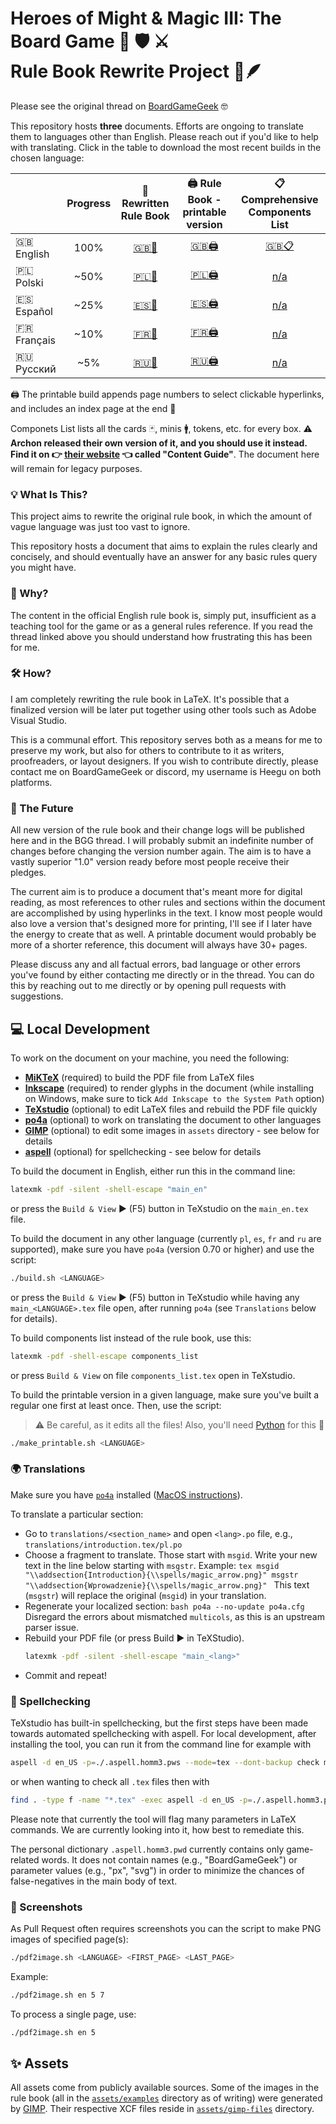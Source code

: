 # Heroes of Might & Magic III: The Board Game 🐴 🛡️ ⚔️️<br>Rule Book Rewrite Project 📜🪶

Please see the original thread on [BoardGameGeek](https://boardgamegeek.com/thread/3235221/rule-book-rewrite-project/page/1) 🤓

This repository hosts **three** documents.
Efforts are ongoing to translate them to languages other than English.
Please reach out if you'd like to help with translating.
Click in the table to download the most recent builds in the chosen language:

|							 |Progress|📜 **Rewritten Rule Book** |🖨️ **Rule Book - printable version** |📋 **Comprehensive Components List**|
|:--------------|:------:|:-------------------------:|:-----------------------------------:|:----------------------------------:|
| 🇬🇧 English		|100%|[🇬🇧📜](https://raw.githubusercontent.com/qwrtln/Homm3BG-build-artifacts/en/main_en.pdf)|[🇬🇧🖨️](https://raw.githubusercontent.com/qwrtln/Homm3BG-build-artifacts/en/printable_en.pdf)|[🇬🇧📋](https://raw.githubusercontent.com/qwrtln/Homm3BG-build-artifacts/components_list_en/components_list_en.pdf)|
| 🇵🇱 Polski			|~50%|[🇵🇱📜](https://raw.githubusercontent.com/qwrtln/Homm3BG-build-artifacts/pl/main_pl.pdf)|[🇵🇱🖨️](https://raw.githubusercontent.com/qwrtln/Homm3BG-build-artifacts/pl/printable_pl.pdf)|[n/a](https://raw.githubusercontent.com/qwrtln/Homm3BG-build-artifacts/components_list_pl/components_list_pl.pdf)|
| 🇪🇸 Español		|~25%|[🇪🇸📜](https://raw.githubusercontent.com/qwrtln/Homm3BG-build-artifacts/es/main_es.pdf)|[🇪🇸🖨️](https://raw.githubusercontent.com/qwrtln/Homm3BG-build-artifacts/es/printable_es.pdf)|[n/a](https://raw.githubusercontent.com/qwrtln/Homm3BG-build-artifacts/components_list_es/components_list_es.pdf)|
| 🇫🇷 Français	 |~10%|[🇫🇷📜](https://raw.githubusercontent.com/qwrtln/Homm3BG-build-artifacts/fr/main_fr.pdf)|[🇫🇷🖨️](https://raw.githubusercontent.com/qwrtln/Homm3BG-build-artifacts/fr/printable_fr.pdf)|[n/a](https://raw.githubusercontent.com/qwrtln/Homm3BG-build-artifacts/components_list_fr/components_list_fr.pdf)|
| 🇷🇺 Русский	 |~5%|[🇷🇺📜](https://raw.githubusercontent.com/qwrtln/Homm3BG-build-artifacts/ru/main_ru.pdf)|[🇷🇺🖨️](https://raw.githubusercontent.com/qwrtln/Homm3BG-build-artifacts/ru/printable_ru.pdf)|[n/a](https://raw.githubusercontent.com/qwrtln/Homm3BG-build-artifacts/components_list_ru/components_list_ru.pdf)|


🖨️ The printable build appends page numbers to select clickable hyperlinks, and includes an index page at the end 🤞

Componets List lists all the cards 🃏, minis 🚹, tokens, etc. for every box. ⚠️ ️️**Archon released their own version of it, and you should use it instead. Find it on 👉 [their website](https://archon-studio.com/downloads/heroes-iii) 👈 called "Content Guide"**.
The document here will remain for legacy purposes.

### 💡 What Is This?

This project aims to rewrite the original rule book, in which the amount of vague language was just too vast to ignore.

This repository hosts a document that aims to explain the rules clearly and concisely, and should eventually have an answer for any basic rules query you might have.

### 🤔 Why?

The content in the official English rule book is, simply put, insufficient as a teaching tool for the game or as a general rules reference.
If you read the thread linked above you should understand how frustrating this has been for me.

### 🛠️ How?

I am completely rewriting the rule book in LaTeX.
It's possible that a finalized version will be later put together using other tools such as Adobe Visual Studio.

This is a communal effort.
This repository serves both as a means for me to preserve my work, but also for others to contribute to it as writers, proofreaders, or layout designers.
If you wish to contribute directly, please contact me on BoardGameGeek or discord, my username is Heegu on both platforms.

### 🔮 The Future

All new version of the rule book and their change logs will be published here and in the BGG thread.
I will probably submit an indefinite number of changes before changing the version number again.
The aim is to have a vastly superior "1.0" version ready before most people receive their pledges.

The current aim is to produce a document that's meant more for digital reading, as most references to other rules and sections within the document are accomplished by using hyperlinks in the text.
I know most people would also love a version that's designed more for printing, I'll see if I later have the energy to create that as well.
A printable document would probably be more of a shorter reference, this document will always have 30+ pages.

Please discuss any and all factual errors, bad language or other errors you've found by either contacting me directly or in the thread.
You can do this by reaching out to me directly or by opening pull requests with suggestions.

## 💻 Local Development

To work on the document on your machine, you need the following:

- [**MiKTeX**](https://miktex.org/) (required) to build the PDF file from LaTeX files
- [**Inkscape**](https://inkscape.org/) (required) to render glyphs in the document (while installing on Windows, make sure to tick `Add Inkscape to the System Path` option)
- [**TeXstudio**](https://www.texstudio.org/) (optional) to edit LaTeX files and rebuild the PDF file quickly
- [**po4a**](https://po4a.org/index.php.en) (optional) to work on translating the document to other languages
- [**GIMP**](https://www.gimp.org/) (optional) to edit some images in `assets` directory - see below for details
- [**aspell**](http://aspell.net/) (optional) for spellchecking - see below for details


To build the document in English, either run this in the command line:

```bash
latexmk -pdf -silent -shell-escape "main_en"
```

or press the `Build & View` ▶️ (F5) button in TeXstudio on the `main_en.tex` file.

To build the document in any other language (currently `pl`, `es`, `fr` and `ru` are supported), make sure you have `po4a` (version 0.70 or higher) and use the script:

```bash
./build.sh <LANGUAGE>
```

or press the `Build & View` ▶️ (F5) button in TeXstudio while having any `main_<LANGUAGE>.tex` file open, after running `po4a` (see `Translations` below for details).

To build components list instead of the rule book, use this:

```bash
latexmk -pdf -shell-escape components_list
```

or press `Build & View` on file `components_list.tex` open in TeXstudio.

To build the printable version in a given language, make sure you've built a regular one first at least once.
Then, use the script:

> ⚠️ Be careful, as it edits all the files!
> Also, you'll need [Python](https://www.python.org/) for this 🐍

```bash
./make_printable.sh <LANGUAGE>
```

### 🌍 Translations

Make sure you have [`po4a`](https://po4a.org/index.php.en) installed ([MacOS instructions](https://formulae.brew.sh/formula/po4a)).

To translate a particular section:
- Go to `translations/<section_name>` and open `<lang>.po` file, e.g., `translations/introduction.tex/pl.po`
- Choose a fragment to translate. Those start with `msgid`. Write your new text in the line below starting with `msgstr`. Example:
		```tex
		msgid "\\addsection{Introduction}{\\spells/magic_arrow.png}"
		msgstr "\\addsection{Wprowadzenie}{\\spells/magic_arrow.png}"
		```
	This text (`msgstr`) will replace the original (`msgid`) in your translation.
- Regenerate your localized section:
		```bash
		po4a --no-update po4a.cfg
		```
	Disregard the errors about mismatched `multicols`, as this is an upstream parser issue.
- Rebuild your PDF file (or press Build ▶️ in TeXStudio).
	 ```bash
	 latexmk -pdf -silent -shell-escape "main_<lang>"
	 ```
- Commit and repeat!

### 🔎 Spellchecking

TeXstudio has built-in spellchecking, but the first steps have been made towards automated spellchecking with aspell.
For local development, after installing the tool, you can run it from the command line for example with

```bash
aspell -d en_US -p=./.aspell.homm3.pws --mode=tex --dont-backup check main.tex
```

or when wanting to check all `.tex` files then with

```bash
find . -type f -name "*.tex" -exec aspell -d en_US -p=./.aspell.homm3.pws --mode=tex --dont-backup check {} \;
```

Please note that currently the tool will flag many parameters in LaTeX commands.
We are currently looking into it, how best to remediate this.

The personal dictionary `.aspell.homm3.pwd` currently contains only game-related words.
It does not contain names (e.g., "BoardGameGeek") or parameter values (e.g., "px", "svg") in order to minimize the chances of false-negatives in the main body of text.

### 📸 Screenshots

As Pull Request often requires screenshots you can the script to make PNG images of specified page(s):
```bash
./pdf2image.sh <LANGUAGE> <FIRST_PAGE> <LAST_PAGE>
```

Example:
```bash
./pdf2image.sh en 5 7
```

To process a single page, use:
```bash
./pdf2image.sh en 5 
```

## ✨ Assets

All assets come from publicly available sources.
Some of the images in the rule book (all in the [`assets/examples`](https://github.com/Heegu-sama/Homm3BG/tree/main/assets/examples) directory as of writing) were generated by [GIMP](https://www.gimp.org/).
Their respective XCF files reside in [`assets/gimp-files`](https://github.com/Heegu-sama/Homm3BG/tree/main/assets/gimp-files) directory.
